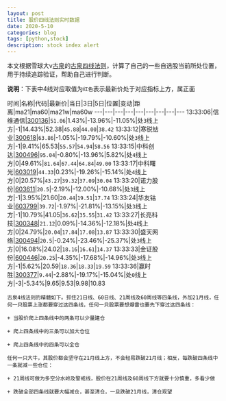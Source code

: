 ```yaml
---
layout: post
title: 股价四线法则实时数据
date: 2020-5-10
categories: blog
tags: [python,stock]
description: stock index alert
---
```



本文根据雪球大v[古泉](https://xueqiu.com/u/7148646888)的[古泉四线法则](https://xueqiu.com/7148646888/130498192)，计算了自己的一些自选股当前所处位置，用于持续追踪验证，帮助自己进行判断。

**说明**：下表中4线对应取值为`红色`表示最新价处于对应指标上方，属正面

时间|名称|代码|最新价|当日|3日|5日|位置|变动|距离|ma21|ma60|ma21w|ma60w
---|---|---|---|---|---|---|---|---
13:33:06|信维通信|[300136](https://xueqiu.com/S/SZ300136)|`51.06`|1.43%|-13.96%|-11.05%|处`3`线上方|-1|14.43%|52.38|`45.88`|`44.00`|`38.42`
13:33:12|寒锐钴业|[300618](https://xueqiu.com/S/SZ300618)|`63.86`|-1.05%|-19.79%|-10.60%|处`3`线上方|-1|9.41%|65.53|`55.57`|`54.94`|`58.56`
13:33:15|中科创达|[300496](https://xueqiu.com/S/SZ300496)|`95.04`|-0.80%|-13.96%|5.82%|处`4`线上方|0|49.61%|`81.64`|`67.44`|`64.84`|`49.00`
13:33:17|中科曙光|[603019](https://xueqiu.com/S/SH603019)|`44.33`|0.23%|-19.26%|-15.14%|处`4`线上方|0|20.57%|`43.27`|`39.32`|`37.09`|`30.04`
13:33:20|诺力股份|[603611](https://xueqiu.com/S/SH603611)|`20.5`|-2.19%|-12.00%|-10.68%|处`3`线上方|-1|3.95%|21.60|`20.44`|`19.51`|`17.74`
13:33:24|华友钴业|[603799](https://xueqiu.com/S/SH603799)|`39.72`|-1.97%|-21.81%|-13.15%|处`3`线上方|-1|10.79%|41.05|`36.62`|`35.55`|`31.42`
13:33:27|长亮科技|[300348](https://xueqiu.com/S/SZ300348)|`21.12`|0.09%|-14.36%|-12.18%|处`4`线上方|0|24.79%|`20.04`|`17.84`|`17.08`|`13.87`
13:33:30|盛天网络|[300494](https://xueqiu.com/S/SZ300494)|`20.5`|-0.24%|-23.46%|-25.37%|处`3`线上方|0|16.08%|24.02|`18.16`|`16.61`|`14.37`
13:33:33|金证股份|[600446](https://xueqiu.com/S/SH600446)|`20.25`|-4.35%|-17.68%|-14.96%|处`3`线上方|-1|5.62%|20.59|`18.36`|`18.33`|`19.59`
13:33:36|赢时胜|[300377](https://xueqiu.com/S/SZ300377)|`9.44`|-2.88%|-19.17%|-15.04%|处`0`线上方|-3|-5.34%|9.65|9.53|9.98|10.83

```
古泉4线法则的精髓如下。抓住21日线、60日线、21周线及60周线等四条线，外加21月线，任何一只股票上涨都要穿过这四条线，任何一只股票要想爆雷也要先下穿过这四条线：

+ 当股价爬上四条线中的两条可以少量建仓

+ 爬上四条线中的三条可以加大仓位

+ 爬上四条线中的四条可以全仓

任何一只大牛，其股价都会坚守在21月线上方，不会轻易跌破21月线；相反，每跌破四条线中一条就减一些仓位：

+ 21周线可做为多空分水岭及警戒线，股价在21周线及60周线下方就要十分慎重，多看少做

+ 跌破全部四条线就要大幅减仓，甚至清仓，一旦跌破21月线，清仓观望
```